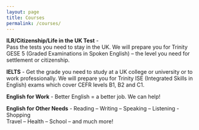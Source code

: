 ```yaml
---
layout: page
title: Courses
permalink: /courses/
---
```


**ILR/Citizenship/Life in the UK Test** -	
Pass the tests you need to stay in the UK. We will prepare you for Trinity GESE 5 (Graded Examinations in Spoken English) – the level you need for settlement or citizenship.
	
**IELTS** -	Get the grade you need to study at a UK college or university or to work professionally. We will prepare you for Trinity ISE (Integrated Skills in English) exams which cover CEFR levels B1, B2 and C1.

**English for Work**	- Better English = a better job.  We can help!

**English for Other Needs**	- Reading – Writing – Speaking – Listening -
Shopping <br>
Travel – Health – School – and much more!
